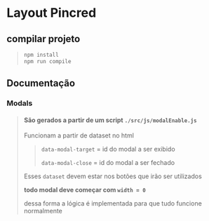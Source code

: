 # Layout Pincred


## compilar projeto
>``` bash
> npm install
> npm run compile 
>```

## Documentação

### Modals
> #### São gerados a partir de um script `./src/js/modalEnable.js`
>
> Funcionam a partir de dataset no html
>
> > `data-modal-target` = id do modal a ser exibido
> >
> > `data-modal-close` = id do modal a ser fechado
>
> Esses `dataset` devem estar nos botões que irão ser utilizados
>
> **todo modal deve começar com `width = 0`** 
>
> dessa forma a lógica é implementada para que tudo funcione normalmente

